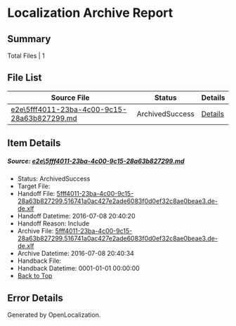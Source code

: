 # <a name='report-top'></a> Localization Archive Report

## Summary
 Total Files | 1

## File List
 Source File | Status | Details 
 ----------- | ------ | ------- 
 [e2e\5fff4011-23ba-4c00-9c15-28a63b827299.md](https://github.com/OpenLocalizationTestOrg/oltest/blob/f5b622f42afe9d6751772a1684354a79936dd37e/e2e/5fff4011-23ba-4c00-9c15-28a63b827299.md) | ArchivedSuccess | [Details](#e88604fda2a4170f27cbf3c4943d48bdf6baac834)

## Item Details
##### <a name='e88604fda2a4170f27cbf3c4943d48bdf6baac834'></a> Source: [e2e\5fff4011-23ba-4c00-9c15-28a63b827299.md](https://github.com/OpenLocalizationTestOrg/oltest/blob/f5b622f42afe9d6751772a1684354a79936dd37e/e2e/5fff4011-23ba-4c00-9c15-28a63b827299.md)
* Status: ArchivedSuccess
* Target File: 
* Handoff File: [5fff4011-23ba-4c00-9c15-28a63b827299.516741a0ac427e2ade6083f0d0ef32c8ae0beae3.de-de.xlf](https://github.com/OpenLocalizationTestOrg/olhandoff-e2e/blob/449ca1f2b1cc25501ac1381bd41f5e38bcdca1a1/ol-handoff/OpenLocalizationTestOrg/oltest-dede-fly/ci/ht/5fff4011-23ba-4c00-9c15-28a63b827299.516741a0ac427e2ade6083f0d0ef32c8ae0beae3.de-de.xlf)
* Handoff Datetime: 2016-07-08 20:40:20
* Handoff Reason: Include
* Archive File: [5fff4011-23ba-4c00-9c15-28a63b827299.516741a0ac427e2ade6083f0d0ef32c8ae0beae3.de-de.xlf](https://github.com/OpenLocalizationTestOrg/olhandoff-e2e/blob/afdda89aae49021c87fce9be4321aa3d15ed2ad3/ol-archive/OpenLocalizationTestOrg/oltest-dede-fly/ci/ht/5fff4011-23ba-4c00-9c15-28a63b827299.516741a0ac427e2ade6083f0d0ef32c8ae0beae3.de-de.xlf)
* Archive Datetime: 2016-07-08 20:40:34
* Handback File: 
* Handback Datetime: 0001-01-01 00:00:00
* [Back to Top](#report-top)


## Error Details

Generated by OpenLocalization.
